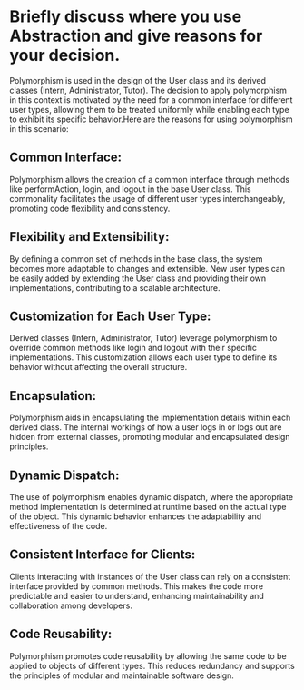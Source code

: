# Briefly discuss where you use Abstraction and give reasons for your decision.

Polymorphism is used in the design of the User class and its derived classes (Intern, Administrator, Tutor). The decision to apply polymorphism in this context is motivated by the need for a common interface for different user types, allowing them to be treated uniformly while enabling each type to exhibit its specific behavior.Here are the reasons for using polymorphism in this scenario:

## Common Interface:
Polymorphism allows the creation of a common interface through methods like performAction, login, and logout in the base User class. This commonality facilitates the usage of different user types interchangeably, promoting code flexibility and consistency.

## Flexibility and Extensibility:
By defining a common set of methods in the base class, the system becomes more adaptable to changes and extensible. New user types can be easily added by extending the User class and providing their own implementations, contributing to a scalable architecture.

## Customization for Each User Type:
Derived classes (Intern, Administrator, Tutor) leverage polymorphism to override common methods like login and logout with their specific implementations. This customization allows each user type to define its behavior without affecting the overall structure.

## Encapsulation:
Polymorphism aids in encapsulating the implementation details within each derived class. The internal workings of how a user logs in or logs out are hidden from external classes, promoting modular and encapsulated design principles.

## Dynamic Dispatch:
The use of polymorphism enables dynamic dispatch, where the appropriate method implementation is determined at runtime based on the actual type of the object. This dynamic behavior enhances the adaptability and effectiveness of the code.

## Consistent Interface for Clients:
Clients interacting with instances of the User class can rely on a consistent interface provided by common methods. This makes the code more predictable and easier to understand, enhancing maintainability and collaboration among developers.

## Code Reusability:
Polymorphism promotes code reusability by allowing the same code to be applied to objects of different types. This reduces redundancy and supports the principles of modular and maintainable software design.